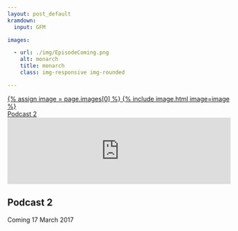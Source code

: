 ```yaml
---
layout: post_default
kramdown:
  input: GFM

images:

  - url: ./img/EpisodeComing.png
    alt: monarch
    title: monarch
    class: img-responsive img-rounded

---
```


<section id = "portfolio">
	<div class="container-fluid">
		<div class = "row">
			<div class = "col-lg-8 col-md-8 col-sm-8 col-lg-offset-2 col-md-offset-2 col-sm-offset-2">
				<a href="http://fake.pod.cast" class = "portfolio-box">
					{% assign image = page.images[0] %} 
					{% include image.html image=image %}
					<div class="portfolio-box-caption">
                        <div class="portfolio-box-caption-content">
                            <div class="project-category text-faded">
                            </div>
                            <div class="project-name">
                                Podcast 2
                            </div>
                        </div>
                    </div>
				</a>
			</div>
		</div>
	</div>
</section>



<iframe width="100%" scrolling="no" frameborder="no" src="https://w.soundcloud.com/player/?url=https%3A//api.soundcloud.com/tracks/278939950&amp;auto_play=false&amp;hide_related=false&amp;show_comments=false&amp;show_user=true&amp;show_reposts=false&amp;visual=false"></iframe>

## Podcast 2
Coming 17 March 2017

